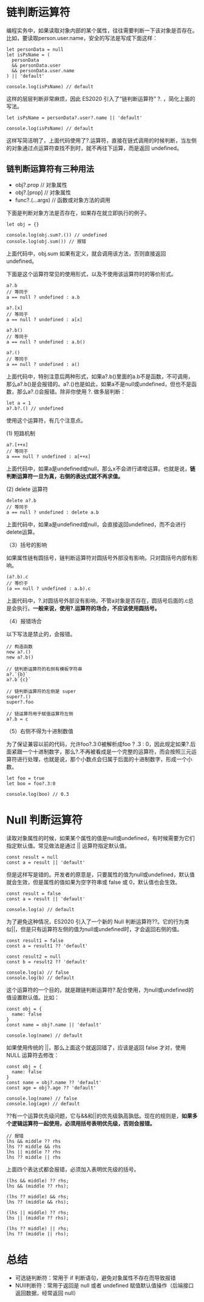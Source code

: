 # 链判断运算符
编程实务中，如果读取对象内部的某个属性，往往需要判断一下该对象是否存在。比如，要读取person.user.name，安全的写法是写成下面这样：

```
let personData = null
let isPsName = (
  personData
  && personData.user
  && personData.user.name
) || 'default'

console.log(isPsName) // default
```

这样的层层判断非常麻烦，因此 ES2020 引入了“链判断运算符” ?. ，简化上面的写法。

```
let isPsName = personData?.user?.name || 'default'

console.log(isPsName) // default
```

这样写简洁明了，上面代码使用了?.运算符，直接在链式调用的时候判断，当左侧的对象通过点运算符查找不到时，就不再往下运算，而是返回 undefined。


## 链判断运算符有三种用法

- obj?.prop // 对象属性
- obj?.[prop] // 对象属性
- func?.(...args) // 函数或对象方法的调用


下面是判断对象方法是否存在，如果存在就立即执行的例子。

```
let obj = {}

console.log(obj.sum?.()) // undefined
console.log(obj.sum()) // 报错
```

上面代码中，obj.sum 如果有定义，就会调用该方法，否则直接返回 undefined。

下面是这个运算符常见的使用形式，以及不使用该运算符时的等价形式。

```
a?.b
// 等同于
a == null ? undefined : a.b

a?.[x]
// 等同于
a == null ? undefined : a[x]

a?.b()
// 等同于
a == null ? undefined : a.b()

a?.()
// 等同于
a == null ? undefined : a()
```

上面代码中，特别注意后两种形式，如果a?.b()里面的a.b不是函数，不可调用，那么a?.b()是会报错的。a?.()也是如此，如果a不是null或undefined，但也不是函数，那么a?.()会报错。除非你使用 ?. 做多层判断：

```
let a = 1
a?.b?.() // undefined
```

使用这个运算符，有几个注意点。

(1) 短路机制

```
a?.[++x]
// 等同于
a === null ? undefined : a[++x]
```

上面代码中，如果a是undefined或null，那么x不会进行递增运算。也就是说，**链判断运算符一旦为真，右侧的表达式就不再求值。**

(2) delete 运算符

```
delete a?.b
// 等同于
a == null ? undefined : delete a.b
```

上面代码中，如果a是undefined或null，会直接返回undefined，而不会进行delete运算。

（3）括号的影响

如果属性链有圆括号，链判断运算符对圆括号外部没有影响，只对圆括号内部有影响。

```
(a?.b).c
// 等价于
(a == null ? undefined : a.b).c
```

上面代码中，?.对圆括号外部没有影响，不管a对象是否存在，圆括号后面的.c总是会执行。**一般来说，使用?.运算符的场合，不应该使用圆括号。**

（4）报错场合

以下写法是禁止的，会报错。

```
// 构造函数
new a?.()
new a?.b()

// 链判断运算符的右侧有模板字符串
a?.`{b}`
a?.b`{c}`

// 链判断运算符的左侧是 super
super?.()
super?.foo

// 链运算符用于赋值运算符左侧
a?.b = c
```

（5）右侧不得为十进制数值

为了保证兼容以前的代码，允许foo?.3:0被解析成foo ? .3 : 0，因此规定如果?.后面紧跟一个十进制数字，那么?.不再被看成是一个完整的运算符，而会按照三元运算符进行处理，也就是说，那个小数点会归属于后面的十进制数字，形成一个小数。

```
let foo = true
let boo = foo?.3:0

console.log(boo) // 0.3
```


# Null 判断运算符
读取对象属性的时候，如果某个属性的值是null或undefined，有时候需要为它们指定默认值。常见做法是通过 || 运算符指定默认值。

```
const result = null
const a = result || 'default'
```

但是这样写是错的。开发者的原意是，只要属性的值为null或undefined，默认值就会生效，但是属性的值如果为空字符串或 false 或 0，默认值也会生效。

```
const result = false
const a = result || 'default'

console.log(a) // default
```

为了避免这种情况，ES2020 引入了一个新的 Null 判断运算符??。它的行为类似||，但是只有运算符左侧的值为null或undefined时，才会返回右侧的值。

```
const result1 = false
const a = result1 ?? 'default'

const result2 = null
const b = result2 ?? 'default'

console.log(a) // false
console.log(b) // default
```

这个运算符的一个目的，就是跟链判断运算符?.配合使用，为null或undefined的值设置默认值。比如：

```
const obj = {
  name: false
}
const name = obj?.name || 'default'

console.log(name) // default
```

如果使用传统的 ||，那么上面这个就返回错了，应该是返回 false 才对，使用 NULL 运算符去修改：

```
const obj = {
  name: false
}
const name = obj?.name ?? 'default'
const age = obj?.age ?? 'default'

console.log(name) // false
console.log(age) // default
```

??有一个运算优先级问题，它与&&和||的优先级孰高孰低。现在的规则是，**如果多个逻辑运算符一起使用，必须用括号表明优先级，否则会报错。**

```
// 报错
lhs && middle ?? rhs
lhs ?? middle && rhs
lhs || middle ?? rhs
lhs ?? middle || rhs
```

上面四个表达式都会报错，必须加入表明优先级的括号。

```
(lhs && middle) ?? rhs;
lhs && (middle ?? rhs);

(lhs ?? middle) && rhs;
lhs ?? (middle && rhs);

(lhs || middle) ?? rhs;
lhs || (middle ?? rhs);

(lhs ?? middle) || rhs;
lhs ?? (middle || rhs);
```


# 总结
- 可选链判断符：常用于 if 判断语句，避免对象属性不存在而导致报错
- NUll判断符：常用于返回是 null 或者 undefined 赋值默认值操作（后端接口返回数据，经常返回 null）





















